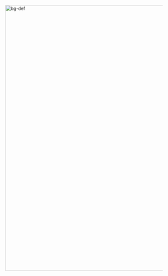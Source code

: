 <img width="850" alt="bg-def" src="https://github.com/AntoninoPalmaEsposito/AntoninoPalmaEsposito/assets/157692279/eece3786-7818-4e71-bc6d-b2a59142a77a">
